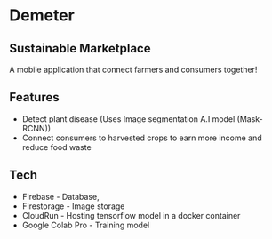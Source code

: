# Demeter
## Sustainable Marketplace


A mobile application that connect farmers and consumers together!

## Features
- Detect plant disease (Uses Image segmentation A.I model (Mask-RCNN))
- Connect consumers to harvested crops to earn more income and reduce food waste

## Tech
- Firebase - Database,
- Firestorage - Image storage
- CloudRun - Hosting tensorflow model in a docker container
- Google Colab Pro - Training model


